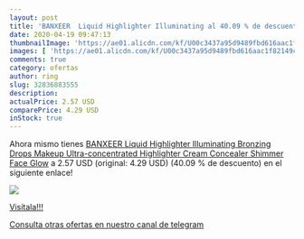 ```yaml
---
layout: post
title: 'BANXEER  Liquid Highlighter Illuminating al 40.09 % de descuento'
date: 2020-04-19 09:47:13
thumbnailImage: 'https://ae01.alicdn.com/kf/U00c3437a95d9489fbd616aac1f82149cC/BANXEER-Liquid-Highlighter-Illuminating-Bronzing-Drops-Makeup-Ultra-concentrated-Highlighter-Cream-Concealer-Shimmer-Face-Glow.jpg_350x350._SL200_.jpg'
images: [ 'https://ae01.alicdn.com/kf/U00c3437a95d9489fbd616aac1f82149cC/BANXEER-Liquid-Highlighter-Illuminating-Bronzing-Drops-Makeup-Ultra-concentrated-Highlighter-Cream-Concealer-Shimmer-Face-Glow.jpg_350x350._SL200_.jpg' ]
comments: true
category: ofertas
author: ring
slug: 32836883555
description:
actualPrice: 2.57 USD
comparePrice: 4.29 USD
inStock: true
---
```


Ahora mismo tienes [BANXEER  Liquid Highlighter Illuminating Bronzing Drops Makeup Ultra-concentrated Highlighter Cream Concealer Shimmer Face Glow](https://www.amazon.com/dp/32836883555/?tag=redken08-20) a 2.57 USD (original: 4.29 USD) (40.09 %  de descuento) en el siguiente enlace!

[![](https://ae01.alicdn.com/kf/U00c3437a95d9489fbd616aac1f82149cC/BANXEER-Liquid-Highlighter-Illuminating-Bronzing-Drops-Makeup-Ultra-concentrated-Highlighter-Cream-Concealer-Shimmer-Face-Glow.jpg_350x350._SL200_.jpg)](https://www.amazon.com/dp/32836883555/?tag=redken08-20)

[Visítala!!!](https://www.amazon.com/dp/32836883555/?tag=redken08-20)

[Consulta otras ofertas en nuestro canal de telegram](https://t.me/s/ofertas25)
